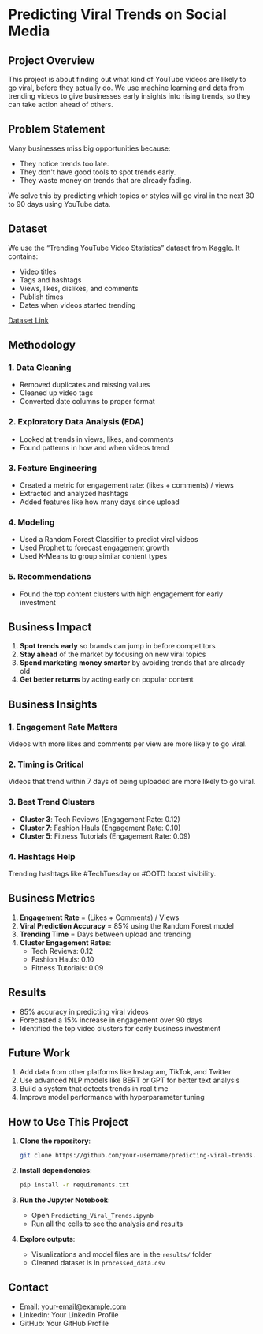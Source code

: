 # Predicting Viral Trends on Social Media

## Project Overview
This project is about finding out what kind of YouTube videos are likely to go viral, before they actually do. We use machine learning and data from trending videos to give businesses early insights into rising trends, so they can take action ahead of others.

## Problem Statement
Many businesses miss big opportunities because:
- They notice trends too late.
- They don't have good tools to spot trends early.
- They waste money on trends that are already fading.

We solve this by predicting which topics or styles will go viral in the next 30 to 90 days using YouTube data.

## Dataset
We use the “Trending YouTube Video Statistics” dataset from Kaggle. It contains:
- Video titles
- Tags and hashtags
- Views, likes, dislikes, and comments
- Publish times
- Dates when videos started trending

[Dataset Link](https://www.kaggle.com/datasnaek/youtube-new)

## Methodology
### 1. Data Cleaning
- Removed duplicates and missing values
- Cleaned up video tags
- Converted date columns to proper format

### 2. Exploratory Data Analysis (EDA)
- Looked at trends in views, likes, and comments
- Found patterns in how and when videos trend

### 3. Feature Engineering
- Created a metric for engagement rate: (likes + comments) / views
- Extracted and analyzed hashtags
- Added features like how many days since upload

### 4. Modeling
- Used a Random Forest Classifier to predict viral videos
- Used Prophet to forecast engagement growth
- Used K-Means to group similar content types

### 5. Recommendations
- Found the top content clusters with high engagement for early investment

## Business Impact
1. **Spot trends early** so brands can jump in before competitors
2. **Stay ahead** of the market by focusing on new viral topics
3. **Spend marketing money smarter** by avoiding trends that are already old
4. **Get better returns** by acting early on popular content

## Business Insights
### 1. Engagement Rate Matters
Videos with more likes and comments per view are more likely to go viral.

### 2. Timing is Critical
Videos that trend within 7 days of being uploaded are more likely to go viral.

### 3. Best Trend Clusters
- **Cluster 3**: Tech Reviews (Engagement Rate: 0.12)
- **Cluster 7**: Fashion Hauls (Engagement Rate: 0.10)
- **Cluster 5**: Fitness Tutorials (Engagement Rate: 0.09)

### 4. Hashtags Help
Trending hashtags like #TechTuesday or #OOTD boost visibility.

## Business Metrics
1. **Engagement Rate** = (Likes + Comments) / Views
2. **Viral Prediction Accuracy** = 85% using the Random Forest model
3. **Trending Time** = Days between upload and trending
4. **Cluster Engagement Rates**:
   - Tech Reviews: 0.12
   - Fashion Hauls: 0.10
   - Fitness Tutorials: 0.09

## Results
- 85% accuracy in predicting viral videos
- Forecasted a 15% increase in engagement over 90 days
- Identified the top video clusters for early business investment

## Future Work
1. Add data from other platforms like Instagram, TikTok, and Twitter
2. Use advanced NLP models like BERT or GPT for better text analysis
3. Build a system that detects trends in real time
4. Improve model performance with hyperparameter tuning

## How to Use This Project
1. **Clone the repository**:
   ```bash
   git clone https://github.com/your-username/predicting-viral-trends.git
   ```
2. **Install dependencies**:
   ```bash
   pip install -r requirements.txt
   ```
3. **Run the Jupyter Notebook**:
   - Open `Predicting_Viral_Trends.ipynb`
   - Run all the cells to see the analysis and results

4. **Explore outputs**:
   - Visualizations and model files are in the `results/` folder
   - Cleaned dataset is in `processed_data.csv`

## Contact
- Email: your-email@example.com
- LinkedIn: Your LinkedIn Profile
- GitHub: Your GitHub Profile




   
